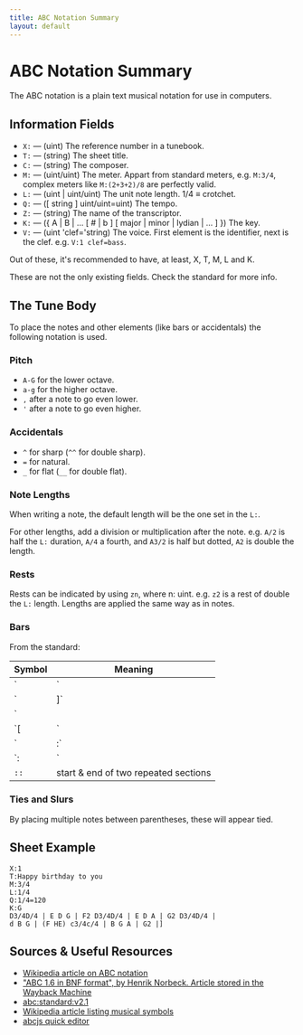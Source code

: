 ```yaml
---
title: ABC Notation Summary
layout: default
---
```


# ABC Notation Summary

The ABC notation is a plain text musical notation for use in computers.

## Information Fields

- `X:` &#x2014; (uint) The reference number in a tunebook.
- `T:` &#x2014; (string) The sheet title.
- `C:` &#x2014; (string) The composer.
- `M:` &#x2014; (uint/uint) The meter. Appart from standard meters, e.g.
  `M:3/4`, complex meters like `M:(2+3+2)/8` are perfectly valid.
- `L:` &#x2014; (uint \| uint/uint) The unit note length. 1/4 &#x2261; crotchet.
- `Q:` &#x2014; (\[ string \] uint/uint=uint) The tempo.
- `Z:` &#x2014; (string) The name of the transcriptor.
- `K:` &#x2014; ({ A | B | ... \[ # | b \] \[ major | minor | lydian | ... \] })
  The key.
- `V:` &#x2014; (uint 'clef='string) The voice. First element is the identifier,
  next is the clef. e.g. `V:1 clef=bass`.

Out of these, it's recommended to have, at least, X, T, M, L and K.

These are not the only existing fields. Check the standard for more info.

## The Tune Body

To place the notes and other elements (like bars or accidentals) the following
notation is used.

### Pitch

- `A-G` for the lower octave.
- `a-g` for the higher octave.
- `,` after a note to go even lower.
- `'` after a note to go even higher.

### Accidentals

- `^` for sharp (`^^` for double sharp).
- `=` for natural.
- `_` for flat (`__` for double flat).

### Note Lengths

When writing a note, the default length will be the one set in the `L:`.

For other lengths, add a division or multiplication after the note. e.g. `A/2`
is half the `L:` duration, `A/4` a fourth, and `A3/2` is half but dotted, `A2`
is double the length.

### Rests

Rests can be indicated by using `zn`, where n: uint. e.g. `z2` is a rest of
double the `L:` length. Lengths are applied the same way as in notes.

### Bars

From the standard:

| Symbol | Meaning                              |
|--------|--------------------------------------|
| `|`    | bar line                             |
| `|]`   | thin-thick double bar line           |
| `||`   | thin-thin double bar line            |
| `[|`   | thick-thin double bar line           |
| `|:`   | start of repeated section            |
| `:|`   | end of repeated section              |
| `::`   | start & end of two repeated sections |

### Ties and Slurs

By placing multiple notes between parentheses, these will appear tied.

## Sheet Example

```
X:1
T:Happy birthday to you
M:3/4
L:1/4
Q:1/4=120
K:G
D3/4D/4 | E D G | F2 D3/4D/4 | E D A | G2 D3/4D/4 |
d B G | (F HE) c3/4c/4 | B G A | G2 |]
```

## Sources & Useful Resources

- [Wikipedia article on ABC notation](https://en.wikipedia.org/wiki/ABC_notation)
- ["ABC 1.6 in BNF format", by Henrik Norbeck. Article stored in the Wayback Machine](https://web.archive.org/web/20080309023424/http://www.norbeck.nu/abc/abcbnf.htm)
- [abc\:standard\:v2.1](https://abcnotation.com/wiki/abc:standard:v2.1)
- [Wikipedia article listing musical symbols](https://en.wikipedia.org/wiki/List_of_musical_symbols)
- [abcjs quick editor](https://editor.drawthedots.com/)
